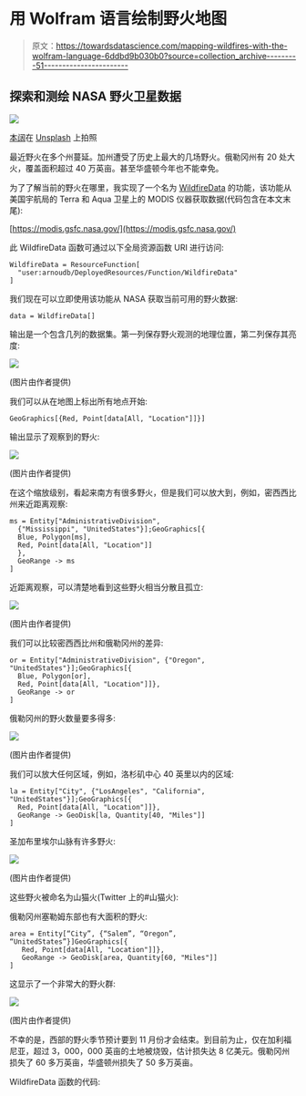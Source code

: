 # 用 Wolfram 语言绘制野火地图

> 原文：<https://towardsdatascience.com/mapping-wildfires-with-the-wolfram-language-6ddbd9b030b0?source=collection_archive---------51----------------------->

## 探索和测绘 NASA 野火卫星数据

![](img/d488b9c3dd19c5974077b00edf157ab4.png)

[本阔](https://unsplash.com/@benkuo?utm_source=unsplash&utm_medium=referral&utm_content=creditCopyText)在 [Unsplash](https://unsplash.com/s/photos/wildfire?utm_source=unsplash&utm_medium=referral&utm_content=creditCopyText) 上拍照

最近野火在多个州蔓延。加州遭受了历史上最大的几场野火。俄勒冈州有 20 处大火，覆盖面积超过 40 万英亩。甚至华盛顿今年也不能幸免。

为了了解当前的野火在哪里，我实现了一个名为 [WildfireData](https://www.wolframcloud.com/obj/arnoudb/DeployedResources/Function/WildfireData) 的功能，该功能从美国宇航局的 Terra 和 Aqua 卫星上的 MODIS 仪器获取数据(代码包含在本文末尾):

[https://modis.gsfc.nasa.gov/](https://modis.gsfc.nasa.gov/)

此 WildfireData 函数可通过以下全局资源函数 URI 进行访问:

```
WildfireData = ResourceFunction[
  "user:arnoudb/DeployedResources/Function/WildfireData"
]
```

我们现在可以立即使用该功能从 NASA 获取当前可用的野火数据:

```
data = WildfireData[]
```

输出是一个包含几列的数据集。第一列保存野火观测的地理位置，第二列保存其亮度:

![](img/9edcb3b7d53f670c1330eda6df906490.png)

(图片由作者提供)

我们可以从在地图上标出所有地点开始:

```
GeoGraphics[{Red, Point[data[All, "Location"]]}]
```

输出显示了观察到的野火:

![](img/97b1e3576a1f3f0fdd12f96d0ff75094.png)

(图片由作者提供)

在这个缩放级别，看起来南方有很多野火，但是我们可以放大到，例如，密西西比州来近距离观察:

```
ms = Entity["AdministrativeDivision", 
  {"Mississippi", "UnitedStates"}];GeoGraphics[{
  Blue, Polygon[ms], 
  Red, Point[data[All, "Location"]]
  },
  GeoRange -> ms
]
```

近距离观察，可以清楚地看到这些野火相当分散且孤立:

![](img/29b3d5160d2c9546c27200b81f7fe7c5.png)

(图片由作者提供)

我们可以比较密西西比州和俄勒冈州的差异:

```
or = Entity["AdministrativeDivision", {"Oregon", "UnitedStates"}];GeoGraphics[{
  Blue, Polygon[or], 
  Red, Point[data[All, "Location"]]},
  GeoRange -> or
]
```

俄勒冈州的野火数量要多得多:

![](img/dd08608bd523133641df1655b7e18a73.png)

(图片由作者提供)

我们可以放大任何区域，例如，洛杉矶中心 40 英里以内的区域:

```
la = Entity["City", {"LosAngeles", "California", "UnitedStates"}];GeoGraphics[{
  Red, Point[data[All, "Location"]]},
  GeoRange -> GeoDisk[la, Quantity[40, "Miles"]]
]
```

圣加布里埃尔山脉有许多野火:

![](img/b2f458a30f6838220eb02822d0792ed5.png)

(图片由作者提供)

这些野火被命名为山猫火(Twitter 上的#山猫火):

俄勒冈州塞勒姆东部也有大面积的野火:

```
area = Entity[“City”, {“Salem”, “Oregon”, “UnitedStates”}]GeoGraphics[{
   Red, Point[data[All, "Location"]]},
   GeoRange -> GeoDisk[area, Quantity[60, "Miles"]]
]
```

这显示了一个非常大的野火群:

![](img/8546b65bef885d4326a21f98c971cd79.png)

(图片由作者提供)

不幸的是，西部的野火季节预计要到 11 月份才会结束。到目前为止，仅在加利福尼亚，超过 3，000，000 英亩的土地被烧毁，估计损失达 8 亿美元。俄勒冈州损失了 60 多万英亩，华盛顿州损失了 50 多万英亩。

WildfireData 函数的代码: